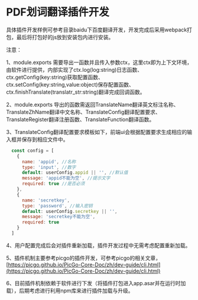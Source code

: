 # PDF划词翻译插件开发

具体插件开发样例可参考目录baidu下百度翻译开发，开发完成后采用webpack打包，最后将打包好的js放到安装包内进行安装。

注意：

1、module.exports 需要导出一函数并且传入参数ctx，这里ctx即为上下文环境，由软件进行提供，内部实现了ctx.log(log:string)日志函数、ctx.getConfig(key:string)获取配置函数、ctx.setConfig(key:string,value:object)保存配置函数、ctx.finishTranslate(translatr_str:string)翻译完成回调函数。

2、module.exports 导出的函数需返回TranslateName翻译英文标注名称、TranslateZhName翻译中文名称、TranslateConfig翻译配置要求、TranslateRegister翻译注册函数、TranslateFunction翻译函数。

3、TranslateConfig翻译配置要求模板如下，前端ui会根据配置要求生成相应的输入框并保存到相应文件中。

```js
  const config = [
    {
      name: 'appid', //名称
      type: 'input', //数字
      default: userConfig.appid || '', //默认值
      message: 'appid不能为空', //提示文字
      required: true //是否必须
    },
    {
      name: 'secretkey', 
      type: 'password', //输入密钥
      default: userConfig.secretkey || '',
      message: 'secretkey不能为空',
      required: true
    }  
  ]
```

4、用户配置完成后会对插件重新加载，插件开发过程中无需考虑配置重新加载。

5、插件机制主要参考picgo的插件开发，可参考picgo的相关文章，[https://picgo.github.io/PicGo-Core-Doc/zh/dev-guide/cli.html](https://picgo.github.io/PicGo-Core-Doc/zh/dev-guide/cli.html)

6、目前插件机制依赖于软件进行下发（将插件打包进入app.asar并在运行时加载），后期考虑进行利用npm库来进行插件加载与升级。

